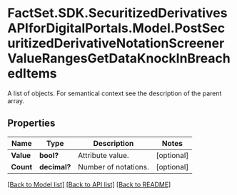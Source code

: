 # FactSet.SDK.SecuritizedDerivativesAPIforDigitalPortals.Model.PostSecuritizedDerivativeNotationScreenerValueRangesGetDataKnockInBreachedItems
A list of objects. For semantical context see the description of the parent array.

## Properties

Name | Type | Description | Notes
------------ | ------------- | ------------- | -------------
**Value** | **bool?** | Attribute value. | [optional] 
**Count** | **decimal?** | Number of notations. | [optional] 

[[Back to Model list]](../README.md#documentation-for-models) [[Back to API list]](../README.md#documentation-for-api-endpoints) [[Back to README]](../README.md)

